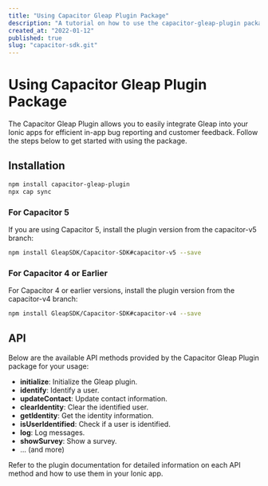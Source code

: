 ```yaml
---
title: "Using Capacitor Gleap Plugin Package"
description: "A tutorial on how to use the capacitor-gleap-plugin package for integrating Gleap into Ionic apps."
created_at: "2022-01-12"
published: true
slug: "capacitor-sdk.git"
---
```


# Using Capacitor Gleap Plugin Package

The Capacitor Gleap Plugin allows you to easily integrate Gleap into your Ionic apps for efficient in-app bug reporting and customer feedback. Follow the steps below to get started with using the package.

## Installation

```bash
npm install capacitor-gleap-plugin
npx cap sync
```

### For Capacitor 5

If you are using Capacitor 5, install the plugin version from the capacitor-v5 branch:

```bash
npm install GleapSDK/Capacitor-SDK#capacitor-v5 --save
```

### For Capacitor 4 or Earlier

For Capacitor 4 or earlier versions, install the plugin version from the capacitor-v4 branch:

```bash
npm install GleapSDK/Capacitor-SDK#capacitor-v4 --save
```

## API

Below are the available API methods provided by the Capacitor Gleap Plugin package for your usage:

- **initialize**: Initialize the Gleap plugin.
- **identify**: Identify a user.
- **updateContact**: Update contact information.
- **clearIdentity**: Clear the identified user.
- **getIdentity**: Get the identity information.
- **isUserIdentified**: Check if a user is identified.
- **log**: Log messages.
- **showSurvey**: Show a survey.
- ... (and more)

Refer to the plugin documentation for detailed information on each API method and how to use them in your Ionic app.

```

```